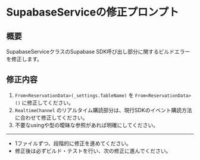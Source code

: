 # SupabaseServiceの修正プロンプト

## 概要
SupabaseServiceクラスのSupabase SDK呼び出し部分に関するビルドエラーを修正します。

## 修正内容
1. `From<ReservationData>(_settings.TableName)` を `From<ReservationData>()` に修正してください。
2. `RealtimeChannel` のリアルタイム購読部分は、現行SDKのイベント購読方法に合わせて修正してください。
3. 不要なusingや型の曖昧な参照があれば明確にしてください。

---

- 1ファイルずつ、段階的に修正を進めてください。
- 修正後は必ずビルド・テストを行い、次の修正に進んでください。 